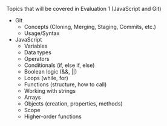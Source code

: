 Topics that will be covered in Evaluation 1 (JavaScript and Git)
* Git
  * Concepts (Cloning, Merging, Staging, Commits, etc.)
  * Usage/Syntax
* JavaScript
  * Variables
  * Data types
  * Operators
  * Conditionals (if, else if, else)
  * Boolean logic (&&, ||)
  * Loops (while, for)
  * Functions (structure, how to call)
  * Working with strings
  * Arrays
  * Objects (creation, properties, methods)
  * Scope
  * Higher-order functions
